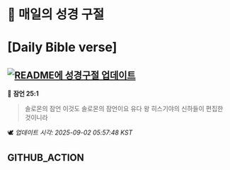 # 🙏 매일의 성경 구절
# [Daily Bible verse]
## [![README에 성경구절 업데이트](https://github.com/DONGSUKA/first_test/actions/workflows/update-readme-bible.yml/badge.svg)](https://github.com/DONGSUKA/first_test/actions/workflows/update-readme-bible.yml)
<!-- START_BIBLE_VERSE -->
📖 **잠언 25:1**
> 솔로몬의 잠언 이것도 솔로몬의 잠언이요 유다 왕 히스기야의 신하들이 편집한 것이니라

🕊️ _업데이트 시각: 2025-09-02 05:57:48 KST_
  <!-- END_BIBLE_VERSE -->
## GITHUB_ACTION
